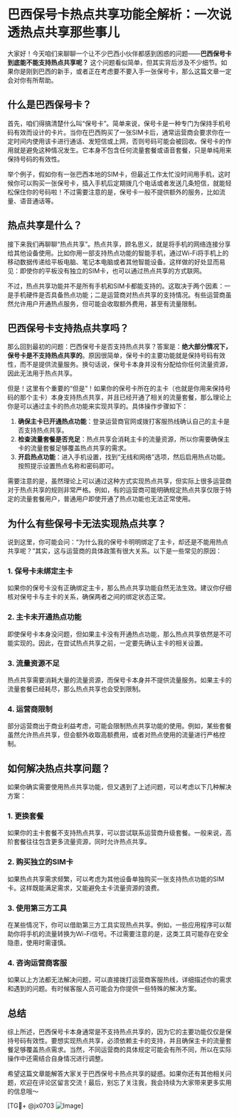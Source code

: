 # 巴西保号卡热点共享功能全解析：一次说透热点共享那些事儿

大家好！今天咱们来聊聊一个让不少巴西小伙伴都感到困惑的问题——**巴西保号卡到底能不能支持热点共享呢？** 这个问题看似简单，但其实背后涉及不少细节。如果你是刚到巴西的新手，或者正在考虑要不要入手一张保号卡，那么这篇文章一定会对你有所帮助。

## 什么是巴西保号卡？

首先，咱们得搞清楚什么叫“保号卡”。简单来说，保号卡是一种专门为保持手机号码有效而设计的卡片。当你在巴西购买了一张SIM卡后，通常运营商会要求你在一定时间内使用该卡进行通话、发短信或上网，否则号码可能会被回收。保号卡的作用就是避免这种情况发生。它本身不包含任何流量套餐或语音套餐，只是单纯用来保持号码的有效性。

举个例子，假如你有一张巴西本地的SIM卡，但最近工作太忙没时间用手机，这时候你可以购买一张保号卡，插入手机后定期拨几个电话或者发送几条短信，就能轻松保住你的号码啦！不过需要注意的是，保号卡一般不提供额外的服务，比如流量、语音通话等。

## 热点共享是什么？

接下来我们再聊聊“热点共享”。热点共享，顾名思义，就是将手机的网络连接分享给其他设备使用。比如你用一部支持热点功能的智能手机，通过Wi-Fi将手机上的移动数据传递给平板电脑、笔记本电脑或者其他智能设备。这样做的好处显而易见：即使你的平板没有独立的SIM卡，也可以通过热点共享的方式联网。

不过，热点共享功能并不是所有手机和SIM卡都能支持的。这取决于两个因素：一是手机硬件是否具备热点功能；二是运营商对热点共享的支持情况。有些运营商虽然允许用户开通热点服务，但可能会收取额外费用，甚至有流量限制。

## 巴西保号卡支持热点共享吗？

那么回到最初的问题：巴西保号卡是否支持热点共享？答案是：**绝大部分情况下，保号卡是不支持热点共享的**。原因很简单，保号卡的主要功能就是保持号码有效性，而不是提供流量服务。换句话说，保号卡本身并没有分配给你任何流量资源，因此无法用于热点共享。

但是！这里有个重要的“但是”！如果你的保号卡所在的主卡（也就是你用来保持号码的那个主卡）本身支持热点共享，并且已经开通了相关的流量套餐，那么理论上你是可以通过主卡的热点功能来实现共享的。具体操作步骤如下：

1. **确保主卡已开通热点功能**：登录运营商官网或拨打客服热线确认自己的主卡是否支持热点共享。
2. **检查流量套餐是否充足**：热点共享会消耗主卡的流量资源，所以你需要确保主卡的流量套餐足够覆盖热点共享的需求。
3. **开启热点功能**：进入手机设置，找到“无线和网络”选项，然后启用热点功能。按照提示设置热点名称和密码即可。

需要注意的是，虽然理论上可以通过这种方式实现热点共享，但实际上很多运营商对于热点共享的规则非常严格。例如，有的运营商可能明确规定热点共享仅限于特定的流量套餐用户，普通用户即使开通了热点功能也无法正常使用。

## 为什么有些保号卡无法实现热点共享？

说到这里，你可能会问：“为什么我的保号卡明明绑定了主卡，却还是不能用热点共享呢？”其实，这与运营商的具体政策有很大关系。以下是一些常见的原因：

### 1. **保号卡未绑定主卡**
   如果你的保号卡没有正确绑定主卡，那么热点共享功能自然无法生效。建议你仔细核对保号卡与主卡的关系，确保两者之间的绑定状态正常。

### 2. **主卡未开通热点功能**
   即使保号卡本身没问题，但如果主卡没有开通热点功能，那么热点共享依然是不可能实现的。因此，在尝试热点共享之前，一定要先确认主卡的相关设置。

### 3. **流量资源不足**
   热点共享需要消耗大量的流量资源，而保号卡本身并不提供流量服务。如果主卡的流量套餐已经耗尽，那么热点共享也会受到限制。

### 4. **运营商限制**
   部分运营商出于商业利益考虑，可能会限制热点共享功能的使用。例如，某些套餐虽然允许热点共享，但会额外收取高额费用，或者对热点使用的流量进行严格控制。

## 如何解决热点共享问题？

如果你确实需要使用热点共享功能，但又遇到了上述问题，可以考虑以下几种解决方案：

### 1. 更换套餐
   如果你的主卡套餐不支持热点共享，可以尝试联系运营商升级套餐。一般来说，高阶套餐往往包含更多流量资源，同时允许热点共享。

### 2. 购买独立的SIM卡
   如果热点共享需求频繁，可以考虑为其他设备单独购买一张支持热点功能的SIM卡。这样既能满足需求，又能避免主卡流量资源的浪费。

### 3. 使用第三方工具
   在某些情况下，你可以借助第三方工具实现热点共享。例如，一些应用程序可以帮助你将手机的流量转换为Wi-Fi信号。不过需要注意的是，这类工具可能存在安全隐患，使用时需谨慎。

### 4. 咨询运营商客服
   如果以上方法都无法解决问题，可以直接拨打运营商客服热线，详细描述你的需求和遇到的问题。有时候客服人员可能会为你提供一些特殊的解决方案。

## 总结

综上所述，巴西保号卡本身通常是不支持热点共享的，因为它的主要功能仅仅是保持号码有效性。要想实现热点共享，必须依赖主卡的支持，并且确保主卡的流量套餐足够覆盖热点需求。当然，不同运营商的具体规定可能会有所不同，所以在实际操作中还需结合自身情况进行调整。

希望这篇文章能解答大家关于巴西保号卡热点共享的疑惑。如果你还有其他相关问题，欢迎在评论区留言交流！最后，别忘了关注我，我会持续为大家带来更多实用的信息哦～

[TG💪+ @jx0703 ![Image](https://github.com/user-attachments/assets/dbca1d08-cadb-493c-b0ec-ad6f7a83f270)]